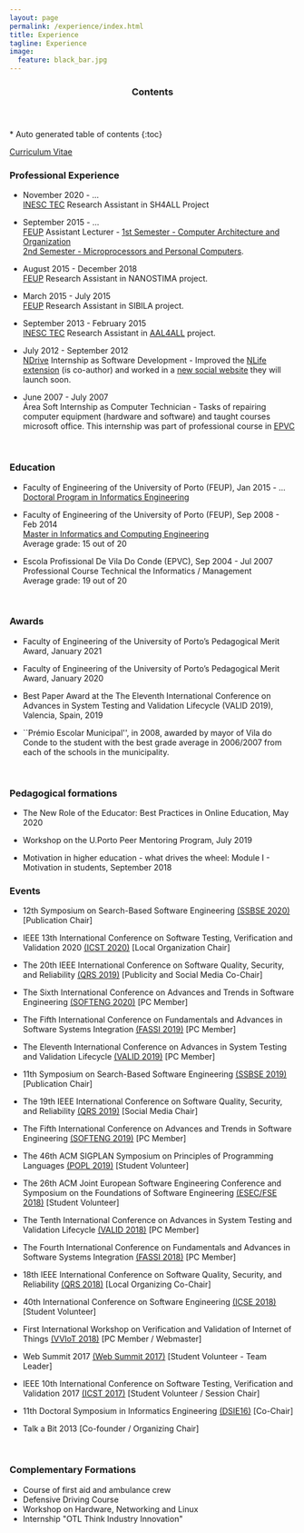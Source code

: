 ```yaml
---
layout: page
permalink: /experience/index.html
title: Experience
tagline: Experience
image:
  feature: black_bar.jpg
---
```


<section id="table-of-contents" class="toc">
  <header>
    <h3>Contents</h3>
  </header>
<div id="drawer" markdown="1">
*  Auto generated table of contents
{:toc}
</div> 
</section><!-- /#table-of-contents -->


<a href="cv.pdf"><i class="icon-pdf"></i> Curriculum Vitae</a>



### Professional Experience


* November 2020 - ... <br/>
[INESC TEC](http://www.inescporto.pt/) Research Assistant in SH4ALL Project

* September 2015 - ... <br/>
[FEUP](http://www.fe.up.pt/) Assistant Lecturer - [1st Semester - Computer Architecture and Organization](https://sigarra.up.pt/feup/en/UCURR_GERAL.FICHA_UC_VIEW?pv_ocorrencia_id=368691) <br/> [2nd Semester - Microprocessors and Personal Computers](https://sigarra.up.pt/feup/en/UCURR_GERAL.FICHA_UC_VIEW?pv_ocorrencia_id=459469). 

* August 2015 - December 2018 <br/>
[FEUP](http://www.fe.up.pt/) Research Assistant in NANOSTIMA project. 

* March 2015 - July 2015 <br/>
[FEUP](http://www.fe.up.pt/) Research Assistant in SIBILA project. 

* September 2013 - February 2015 <br/>
[INESC TEC](http://www.inescporto.pt/) Research Assistant in  [AAL4ALL](http://www.aal4all.org) project. 

* July 2012 - September 2012 <br/>
[NDrive](http://www.ndrive.com) Internship as Software Development - Improved the [NLife extension](https://chrome.google.com/webstore/detail/nlife/iokmohhpmkdchcmibndkndcpbdlkocon) (is co-author) and worked in a [new social website](http://nlife.ndrive.com) they will launch soon.

* June 2007 - July 2007 <br/>
Área Soft Internship as Computer Technician -  Tasks of repairing computer equipment (hardware and software) and taught courses microsoft office. This internship was part of professional course in [EPVC](http://www.epviladoconde.com)


<br/>

### Education

* Faculty of Engineering of the University of Porto (FEUP), Jan 2015 - ... <br/>
[Doctoral Program in Informatics Engineering](https://sigarra.up.pt/feup/en/CUR_GERAL.CUR_VIEW?pv_curso_id=679&pv_ano_lectivo=2015&pv_origem=CUR) 

* Faculty of Engineering of the University of Porto (FEUP), Sep 2008 - Feb 2014 <br/>
[Master in Informatics and Computing Engineering](http://sigarra.up.pt/feup/en/cur_geral.cur_view?pv_ano_lectivo=2013&pv_origem=CUR&pv_tipo_cur_sigla=MI&pv_curso_id=742) <br/>
Average grade: 15 out of 20

* Escola Profissional De Vila Do Conde (EPVC), Sep 2004 - Jul 2007 <br/>
Professional Course Technical the Informatics / Management<br/>
Average grade: 19 out of 20


<br/>


### Awards

* Faculty of Engineering of the University of Porto’s Pedagogical Merit Award, January 2021

* Faculty of Engineering of the University of Porto’s Pedagogical Merit Award, January 2020

* Best Paper Award at the The Eleventh International Conference on Advances in System Testing and Validation Lifecycle (VALID 2019), Valencia, Spain, 2019

* ``Prémio Escolar Municipal'', in 2008, awarded by mayor of Vila do Conde to the student with the best grade average in 2006/2007 from each of the schools in the municipality.



<br/>


### Pedagogical formations

* The New Role of the Educator: Best Practices in Online Education, May 2020

* Workshop on the U.Porto Peer Mentoring Program, July 2019

* Motivation in higher education - what drives the wheel: Module I - Motivation in students, September 2018


### Events


* 12th Symposium on Search-Based Software Engineering [(SSBSE 2020)](http://ssbse2020.di.uniba.it/) [Publication Chair]

* IEEE 13th International Conference on Software Testing, Verification and Validation 2020 [(ICST 2020)](https://www.icst2020.info/home/icst-2020) [Local Organization Chair]

* The 20th IEEE International Conference on Software Quality, Security, and Reliability [(QRS 2019)](https://qrs120.techconf.org/) [Publicity and Social Media Co-Chair]

* The Sixth International Conference on Advances and Trends in Software Engineering [(SOFTENG 2020)](https://www.iaria.org/conferences2020/SOFTENG20.html) [PC Member]

* The Fifth International Conference on Fundamentals and Advances in Software Systems Integration [(FASSI 2019)](http://www.iaria.org/conferences2019/FASSI19.html) [PC Member]

* The Eleventh International Conference on Advances in System Testing and Validation Lifecycle [(VALID 2019)](http://www.iaria.org/conferences2019/VALID19.html) [PC Member]

* 11th Symposium on Search-Based Software Engineering [(SSBSE 2019)](http://ssbse19.mines-albi.fr/) [Publication Chair]

* The 19th IEEE International Conference on Software Quality, Security, and Reliability [(QRS 2019)](https://qrs19.techconf.org/) [Social Media Chair]

* The Fifth International Conference on Advances and Trends in Software Engineering [(SOFTENG 2019)](https://www.iaria.org/conferences2019/ComSOFTENG19.html) [PC Member]

* The 46th ACM SIGPLAN Symposium on Principles of Programming Languages [(POPL 2019)](https://popl19.sigplan.org/) [Student Volunteer]

* The 26th ACM Joint European Software Engineering Conference and Symposium on the Foundations of Software Engineering [(ESEC/FSE 2018)](https://2018.fseconference.org/home) [Student Volunteer]

* The Tenth International Conference on Advances in System Testing and Validation Lifecycle [(VALID 2018)](http://www.iaria.org/conferences2018/RegistrationVALID18.html) [PC Member]

* The Fourth International Conference on Fundamentals and Advances in Software Systems Integration [(FASSI 2018)](https://www.iaria.org/conferences2018/ComFASSI18.html) [PC Member]

* 18th IEEE International Conference on Software Quality, Security, and Reliability [(QRS 2018)](http://paris.utdallas.edu/qrs18/index.html) [Local Organizing Co-Chair]

* 40th International Conference on Software Engineering [(ICSE 2018)](https://www.icse2018.org/) [Student Volunteer]

* First International Workshop on Verification and Validation of Internet of Things [(VVIoT 2018)](https://web.fe.up.pt/~vviot2018/) [PC Member / Webmaster]

* Web Summit 2017 [(Web Summit 2017)](https://websummit.com/) [Student Volunteer - Team Leader]

* IEEE 10th International Conference on Software Testing, Verification and Validation 2017 [(ICST 2017)](http://www.aster.or.jp/conference/icst2017/) [Student Volunteer / Session Chair]

* 11th Doctoral Symposium in Informatics Engineering [(DSIE16)](https://web.fe.up.pt/~prodei/dsie16/) [Co-Chair]

* Talk a Bit 2013 [Co-founder / Organizing Chair]


<br/>


### Complementary Formations

* Course of first aid and ambulance crew
* Defensive Driving Course
* Workshop on Hardware, Networking and Linux
* Internship "OTL Think Industry Innovation"




